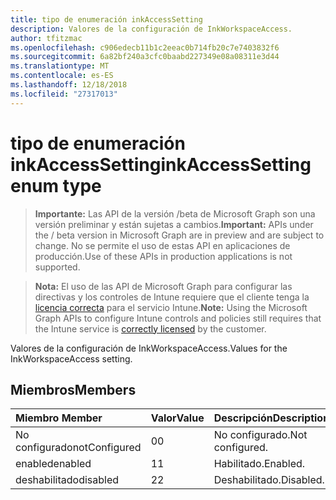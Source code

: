 ```yaml
---
title: tipo de enumeración inkAccessSetting
description: Valores de la configuración de InkWorkspaceAccess.
author: tfitzmac
ms.openlocfilehash: c906edecb11b1c2eeac0b714fb20c7e7403832f6
ms.sourcegitcommit: 6a82bf240a3cfc0baabd227349e08a08311e3d44
ms.translationtype: MT
ms.contentlocale: es-ES
ms.lasthandoff: 12/18/2018
ms.locfileid: "27317013"
---
```

# <a name="inkaccesssetting-enum-type"></a><span data-ttu-id="1320c-103">tipo de enumeración inkAccessSetting</span><span class="sxs-lookup"><span data-stu-id="1320c-103">inkAccessSetting enum type</span></span>

> <span data-ttu-id="1320c-104">**Importante:** Las API de la versión /beta de Microsoft Graph son una versión preliminar y están sujetas a cambios.</span><span class="sxs-lookup"><span data-stu-id="1320c-104">**Important:** APIs under the / beta version in Microsoft Graph are in preview and are subject to change.</span></span> <span data-ttu-id="1320c-105">No se permite el uso de estas API en aplicaciones de producción.</span><span class="sxs-lookup"><span data-stu-id="1320c-105">Use of these APIs in production applications is not supported.</span></span>

> <span data-ttu-id="1320c-106">**Nota:** El uso de las API de Microsoft Graph para configurar las directivas y los controles de Intune requiere que el cliente tenga la [licencia correcta](https://go.microsoft.com/fwlink/?linkid=839381) para el servicio Intune.</span><span class="sxs-lookup"><span data-stu-id="1320c-106">**Note:** Using the Microsoft Graph APIs to configure Intune controls and policies still requires that the Intune service is [correctly licensed](https://go.microsoft.com/fwlink/?linkid=839381) by the customer.</span></span>

<span data-ttu-id="1320c-107">Valores de la configuración de InkWorkspaceAccess.</span><span class="sxs-lookup"><span data-stu-id="1320c-107">Values for the InkWorkspaceAccess setting.</span></span>
## <a name="members"></a><span data-ttu-id="1320c-108">Miembros</span><span class="sxs-lookup"><span data-stu-id="1320c-108">Members</span></span>
|<span data-ttu-id="1320c-109">Miembro	</span><span class="sxs-lookup"><span data-stu-id="1320c-109">Member</span></span>|<span data-ttu-id="1320c-110">Valor</span><span class="sxs-lookup"><span data-stu-id="1320c-110">Value</span></span>|<span data-ttu-id="1320c-111">Descripción</span><span class="sxs-lookup"><span data-stu-id="1320c-111">Description</span></span>|
|:---|:---|:---|
|<span data-ttu-id="1320c-112">No configurado</span><span class="sxs-lookup"><span data-stu-id="1320c-112">notConfigured</span></span>|<span data-ttu-id="1320c-113">0</span><span class="sxs-lookup"><span data-stu-id="1320c-113">0</span></span>|<span data-ttu-id="1320c-114">No configurado.</span><span class="sxs-lookup"><span data-stu-id="1320c-114">Not configured.</span></span>|
|<span data-ttu-id="1320c-115">enabled</span><span class="sxs-lookup"><span data-stu-id="1320c-115">enabled</span></span>|<span data-ttu-id="1320c-116">1</span><span class="sxs-lookup"><span data-stu-id="1320c-116">1</span></span>|<span data-ttu-id="1320c-117">Habilitado.</span><span class="sxs-lookup"><span data-stu-id="1320c-117">Enabled.</span></span>|
|<span data-ttu-id="1320c-118">deshabilitado</span><span class="sxs-lookup"><span data-stu-id="1320c-118">disabled</span></span>|<span data-ttu-id="1320c-119">2</span><span class="sxs-lookup"><span data-stu-id="1320c-119">2</span></span>|<span data-ttu-id="1320c-120">Deshabilitado.</span><span class="sxs-lookup"><span data-stu-id="1320c-120">Disabled.</span></span>|





